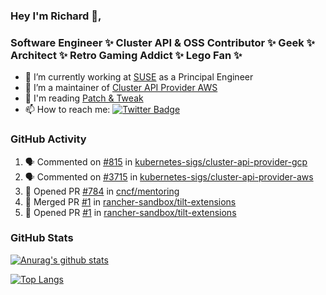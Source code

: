 ### Hey I'm Richard 👋, 

<h3 align="left">Software Engineer ✨ Cluster API & OSS Contributor ✨ Geek ✨ Architect ✨ Retro Gaming Addict ✨ Lego Fan ✨</h3>

- 🔭 I’m currently working at [SUSE](https://www.suse.com/) as a Principal Engineer
- 👯 I’m a maintainer of [Cluster API Provider AWS](https://github.com/kubernetes-sigs/cluster-api-provider-aws)
- 💬 I'm reading [Patch & Tweak](https://bjooks.com/products/patch-tweak-exploring-modular-synthesis)
- 📫 How to reach me: [![Twitter Badge](https://img.shields.io/badge/-@fruit_case-00acee?style=flat&logo=Twitter&logoColor=white)](https://twitter.com/intent/follow?screen_name=fruit_case "Follow on Twitter")

### GitHub Activity 

<!--START_SECTION:activity-->
1. 🗣 Commented on [#815](https://github.com/kubernetes-sigs/cluster-api-provider-gcp/issues/815) in [kubernetes-sigs/cluster-api-provider-gcp](https://github.com/kubernetes-sigs/cluster-api-provider-gcp)
2. 🗣 Commented on [#3715](https://github.com/kubernetes-sigs/cluster-api-provider-aws/issues/3715) in [kubernetes-sigs/cluster-api-provider-aws](https://github.com/kubernetes-sigs/cluster-api-provider-aws)
3. 💪 Opened PR [#784](https://github.com/cncf/mentoring/pull/784) in [cncf/mentoring](https://github.com/cncf/mentoring)
4. 🎉 Merged PR [#1](https://github.com/rancher-sandbox/tilt-extensions/pull/1) in [rancher-sandbox/tilt-extensions](https://github.com/rancher-sandbox/tilt-extensions)
5. 💪 Opened PR [#1](https://github.com/rancher-sandbox/tilt-extensions/pull/1) in [rancher-sandbox/tilt-extensions](https://github.com/rancher-sandbox/tilt-extensions)
<!--END_SECTION:activity-->

### GitHub Stats

[![Anurag's github stats](https://github-readme-stats.vercel.app/api?username=richardcase&count_private=true&show_icons=true)](https://github.com/anuraghazra/github-readme-stats)

[![Top Langs](https://github-readme-stats.vercel.app/api/top-langs/?username=richardcase&hide=html&layout=compact)](https://github.com/anuraghazra/github-readme-stats)
